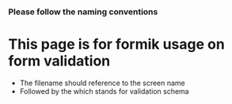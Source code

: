 ### Please follow the naming conventions

# This page is for formik usage on form validation

- The filename should reference to the screen name
- Followed by the which stands for validation schema